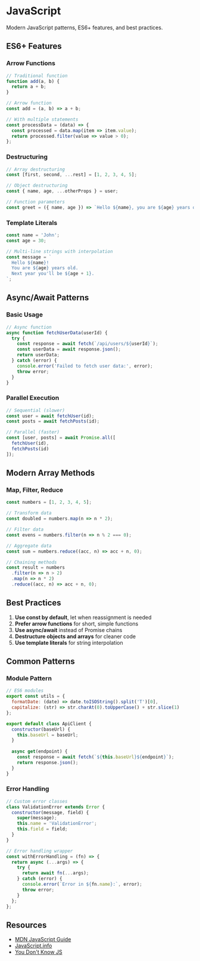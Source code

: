 # JavaScript

Modern JavaScript patterns, ES6+ features, and best practices.

## ES6+ Features

### Arrow Functions
```javascript
// Traditional function
function add(a, b) {
  return a + b;
}

// Arrow function
const add = (a, b) => a + b;

// With multiple statements
const processData = (data) => {
  const processed = data.map(item => item.value);
  return processed.filter(value => value > 0);
};
```

### Destructuring
```javascript
// Array destructuring
const [first, second, ...rest] = [1, 2, 3, 4, 5];

// Object destructuring
const { name, age, ...otherProps } = user;

// Function parameters
const greet = ({ name, age }) => `Hello ${name}, you are ${age} years old`;
```

### Template Literals
```javascript
const name = 'John';
const age = 30;

// Multi-line strings with interpolation
const message = `
  Hello ${name}!
  You are ${age} years old.
  Next year you'll be ${age + 1}.
`;
```

## Async/Await Patterns

### Basic Usage
```javascript
// Async function
async function fetchUserData(userId) {
  try {
    const response = await fetch(`/api/users/${userId}`);
    const userData = await response.json();
    return userData;
  } catch (error) {
    console.error('Failed to fetch user data:', error);
    throw error;
  }
}
```

### Parallel Execution
```javascript
// Sequential (slower)
const user = await fetchUser(id);
const posts = await fetchPosts(id);

// Parallel (faster)
const [user, posts] = await Promise.all([
  fetchUser(id),
  fetchPosts(id)
]);
```

## Modern Array Methods

### Map, Filter, Reduce
```javascript
const numbers = [1, 2, 3, 4, 5];

// Transform data
const doubled = numbers.map(n => n * 2);

// Filter data
const evens = numbers.filter(n => n % 2 === 0);

// Aggregate data
const sum = numbers.reduce((acc, n) => acc + n, 0);

// Chaining methods
const result = numbers
  .filter(n => n > 2)
  .map(n => n * 2)
  .reduce((acc, n) => acc + n, 0);
```

## Best Practices

1. **Use const by default**, let when reassignment is needed
2. **Prefer arrow functions** for short, simple functions
3. **Use async/await** instead of Promise chains
4. **Destructure objects and arrays** for cleaner code
5. **Use template literals** for string interpolation

## Common Patterns

### Module Pattern
```javascript
// ES6 modules
export const utils = {
  formatDate: (date) => date.toISOString().split('T')[0],
  capitalize: (str) => str.charAt(0).toUpperCase() + str.slice(1)
};

export default class ApiClient {
  constructor(baseUrl) {
    this.baseUrl = baseUrl;
  }
  
  async get(endpoint) {
    const response = await fetch(`${this.baseUrl}${endpoint}`);
    return response.json();
  }
}
```

### Error Handling
```javascript
// Custom error classes
class ValidationError extends Error {
  constructor(message, field) {
    super(message);
    this.name = 'ValidationError';
    this.field = field;
  }
}

// Error handling wrapper
const withErrorHandling = (fn) => {
  return async (...args) => {
    try {
      return await fn(...args);
    } catch (error) {
      console.error(`Error in ${fn.name}:`, error);
      throw error;
    }
  };
};
```

## Resources

- [MDN JavaScript Guide](https://developer.mozilla.org/en-US/docs/Web/JavaScript/Guide)
- [JavaScript.info](https://javascript.info/)
- [You Don't Know JS](https://github.com/getify/You-Dont-Know-JS)
